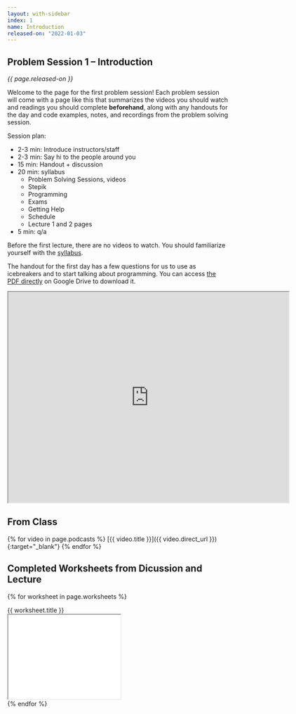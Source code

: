 ```yaml
---
layout: with-sidebar
index: 1
name: Introduction
released-on: "2022-01-03"
---
```

## Problem Session 1 – Introduction

_{{ page.released-on }}_


Welcome to the page for the first problem session! Each problem session will
come with a page like this that summarizes the videos you should watch and
readings you should complete **beforehand**, along with any handouts for the day
and code examples, notes, and recordings from the problem solving session.

Session plan:
- 2-3 min: Introduce instructors/staff
- 2-3 min: Say hi to the people around you
- 15 min: Handout + discussion
- 20 min: syllabus
    - Problem Solving Sessions, videos
    - Stepik
    - Programming
    - Exams
    - Getting Help
    - Schedule
    - Lecture 1 and 2 pages
- 5 min: q/a

Before the first lecture, there are no videos to watch. You should familiarize
yourself with the [syllabus](../syllabus.html).

The handout for the first day has a few questions for us to use as icebreakers
and to start talking about programming. You can access [the PDF
directly](https://drive.google.com/file/d/19JrgyrjWEqPoFX7tgIdk02Y6kngAH6D7/preview)
on Google Drive to download it.

<iframe src="https://drive.google.com/file/d/19JrgyrjWEqPoFX7tgIdk02Y6kngAH6D7/preview" width="640" height="480" allow="autoplay"></iframe>

## From Class

{% for video in page.podcasts %}
[{{ video.title }}]({{ video.direct_url }}){:target="_blank"}
{% endfor %}


## Completed Worksheets from Dicussion and Lecture

{% for worksheet in page.worksheets %}
<div class="worksheetBox">
{{ worksheet.title }}
<br>
<iframe src="{{ worksheet.url }}/preview" width="256" height="192" allow="autoplay"></iframe>
</div>
{% endfor %}
